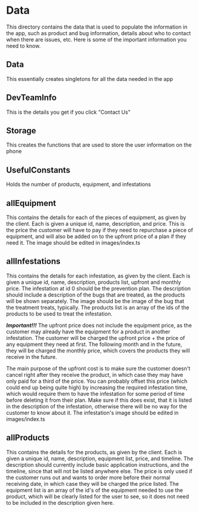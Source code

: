 # Data
This directory contains the data that is used to populate the information in the app, such as product and bug information, details about who to contact when there are issues, etc. Here is some of the important information you need to know. 
## Data
This essentially creates singletons for all the data needed in the app
## DevTeamInfo
This is the details you get if you click "Contact Us"
## Storage
This creates the functions that are used to store the user information on the phone
## UsefulConstants
Holds the number of products, equipment, and infestations
## allEquipment
This contains the details for each of the pieces of equipment, as given by the client. Each is given a unique id, name, description, and price. This is the price the customer will have to pay if they need to repurchase a piece of equipment, and will also be added on to the upfront price of a plan if they need it. The image should be edited in images/index.ts
## allInfestations
This contains the details for each infestation, as given by the client. Each is given a unique id, name, description, products list, upfront and monthly price. The infestation at id 0 should be the prevention plan. The description should include a description of the bugs that are treated, as the products will be shown separately. The image should be the image of the bug that the treatment treats, typically. The products list is an array of the ids of the products to be used to treat the infestation. 

***Important!!!*** The upfront price does not include the equipment price, as the customer may already have the equipment for a product in another infestation. The customer will be charged the upfront price + the price of any equipment they need at first. The following month and in the future, they will be charged the monthly price, which covers the products they will receive in the future. 

The main purpose of the upfront cost is to make sure the customer doesn't cancel right after they receive the product, in which case they may have only paid for a third of the price. You can probably offset this price (which could end up being quite high) by increasing the required infestation time, which would require them to have the infestation for some period of time before deleting it from their plan. Make sure if this does exist, that it is listed in the description of the infestation, otherwise there will be no way for the customer to know about it. The infestation's image should be edited in images/index.ts
## allProducts
This contains the details for the products, as given by the client. Each is given a unique id, name, description, equipment list, price, and timeline. The description should currently include basic application instructions, and the timeline, since that will not be listed anywhere else. The price is only used if the customer runs out and wants to order more before their normal receiving date, in which case they will be charged the price listed. The equipment list is an array of the id's of the equipment needed to use the product, which will be clearly listed for the user to see, so it does not need to be included in the description given here.
